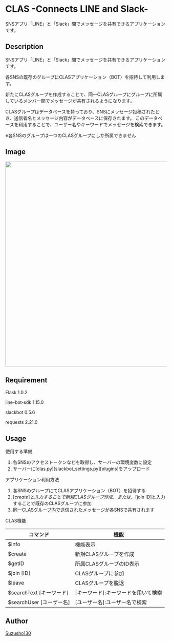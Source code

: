 # CLAS -Connects LINE and Slack-

SNSアプリ「LINE」と「Slack」間でメッセージを共有できるアプリケーションです。

## Description

SNSアプリ「LINE」と「Slack」間でメッセージを共有できるアプリケーションです。

各SNSの既存のグループにCLASアプリケーション（BOT）を招待して利用します。

新たにCLASグループを作成することで、同一CLASグループにグループに所属しているメンバー間でメッセージが共有されるようになります。

CLASグループはデータベースを持っており、SNSにメッセージ投稿されたとき、送信者名とメッセージ内容がデータベースに保存されます。
このデータベースを利用することで、ユーザー名やキーワードでメッセージを検索できます。

※各SNSのグループは一つのCLASグループにしか所属できません

## Image

<img src="https://github.com/SuzuSho130/CLAS/blob/images/CLAS例.png" width="640px">

## Requirement

Flask 1.0.2

line-bot-sdk 1.15.0

slackbot 0.5.6

requests 2.21.0

## Usage

使用する準備

1. 各SNSのアクセストークンなどを取得し、サーバーの環境変数に設定
1. サーバーに[clas.py][slackbot_settings.py][plugins]をアップロード

アプリケーション利用方法

1. 各SNSのグループにてCLASアプリケーション（BOT）を招待する
1. [$create]と入力することで新規CLASグループ作成、または、[$join ID]と入力することで既存のCLASグループに参加
1. 同一CLASグループ内で送信されたメッセージが各SNSで共有されます

CLAS機能

|コマンド|機能|
----|----
|$info|機能表示|
|$create|新規CLASグループを作成|
|$getID|所属CLASグループのID表示|
|$join [ID]|CLASグループに参加|
|$leave|CLASグループを脱退|
|$searchText [キーワード]|[キーワード]:キーワードを用いて検索|
|$searchUser [ユーザー名]|[ユーザー名]:ユーザー名で検索|


## Author

[Suzusho130](https://github.com/Suzusho130)
